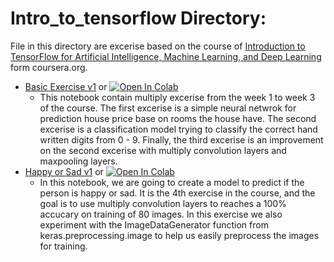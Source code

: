 # Intro_to_tensorflow Directory:

File in this directory are excerise based on the course of [Introduction to TensorFlow for Artificial Intelligence, Machine Learning, and Deep Learning](https://www.coursera.org/learn/introduction-tensorflow) form coursera.org.
- [Basic Exercise v1](https://github.com/zhx281/Tensorflow-course/blob/master/Intro_to_tensorflow/Basic_Exercise_v1.ipynb) or <a href="https://colab.research.google.com/github/zhx281/Tensorflow-course/blob/master/Intro_to_tensorflow/Basic_Exercise_v1.ipynb">
  <img src="https://colab.research.google.com/assets/colab-badge.svg" alt="Open In Colab"/></a>
  	- This notebook contain multiply excerise from the week 1 to week 3 of the course. The first excerise is a simple neural netwrok for prediction house price base on rooms the house have. The second excerise is a classification model trying to classify the correct hand written digits from 0 - 9. Finally, the third excerise is an improvement on the second excerise with multiply convolution layers and maxpooling layers.
- [Happy or Sad v1](https://github.com/zhx281/Tensorflow-course/blob/master/Intro_to_tensorflow/Happy_or_Sad_v1.ipynb) or <a href="https://colab.research.google.com/github/zhx281/Tensorflow-course/blob/master/Intro_to_tensorflow/Happy_or_Sad_v1.ipynb">
  <img src="https://colab.research.google.com/assets/colab-badge.svg" alt="Open In Colab"/></a>
  	- In this notebook, we are going to create a model to predict if the person is happy or sad. It is the 4th exercise in the course, and the goal is to use multiply convolution layers to reaches a 100% accucary on training of 80 images. In this exercise we also experiment with the ImageDataGenerator function from keras.preprocessing.image to help us easily preprocess the images for training.
